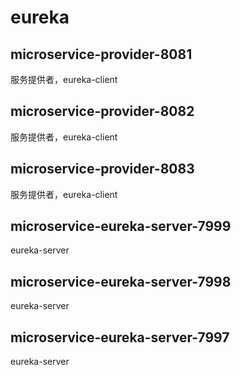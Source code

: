 # eureka

## microservice-provider-8081

服务提供者，eureka-client

## microservice-provider-8082

服务提供者，eureka-client

## microservice-provider-8083

服务提供者，eureka-client

## microservice-eureka-server-7999

eureka-server

## microservice-eureka-server-7998

eureka-server

## microservice-eureka-server-7997

eureka-server

